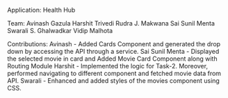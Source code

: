 Application: Health Hub

Team:
Avinash Gazula
Harshit Trivedi
Rudra J. Makwana
Sai Sunil Menta
Swarali S. Ghalwadkar
Vidip Malhota

Contributions:
Avinash - Added Cards Component and generated the drop down by accessing the API through a service.
Sai Sunil Menta - Displayed the selected movie in card and Added Movie Card Component along with Routing Module
Harshit - Implemented the logic for Task-2. Moreover, performed navigating to different component and fetched movie data from API.
Swarali - Enhanced and added styles of the movies component using CSS.
